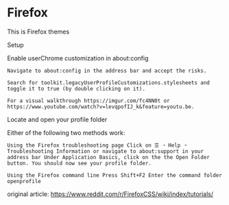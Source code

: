 # Firefox
This is Firefox themes

Setup

Enable userChrome customization in about:config

    Navigate to about:config in the address bar and accept the risks.

    Search for toolkit.legacyUserProfileCustomizations.stylesheets and toggle it to true (by double clicking on it).

    For a visual walkthrough https://imgur.com/fc4NN0t or https://www.youtube.com/watch?v=levqpofIJ_k&feature=youtu.be.

Locate and open your profile folder

Either of the following two methods work:

    Using the Firefox troubleshooting page Click on ☰ ➝ Help ➝ Troubleshooting Information or navigate to about:support in your address bar Under Application Basics, click on the the Open Folder button. You should now see your profile folder.

    Using the Firefox command line Press Shift+F2 Enter the command folder openprofile

original article: https://www.reddit.com/r/FirefoxCSS/wiki/index/tutorials/

